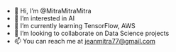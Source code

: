 - 👋 Hi, I’m @MitraMitraMitra
- 👀 I’m interested in AI
- 🌱 I’m currently learning TensorFlow, AWS
- 💞️ I’m looking to collaborate on Data Science projects
- 📫 You can reach me at jeanmitra77@gmail.com

<!---
MitraMitraMitra/MitraMitraMitra is a ✨ special ✨ repository because its `README.md` (this file) appears on your GitHub profile.
You can click the Preview link to take a look at your changes.
--->
